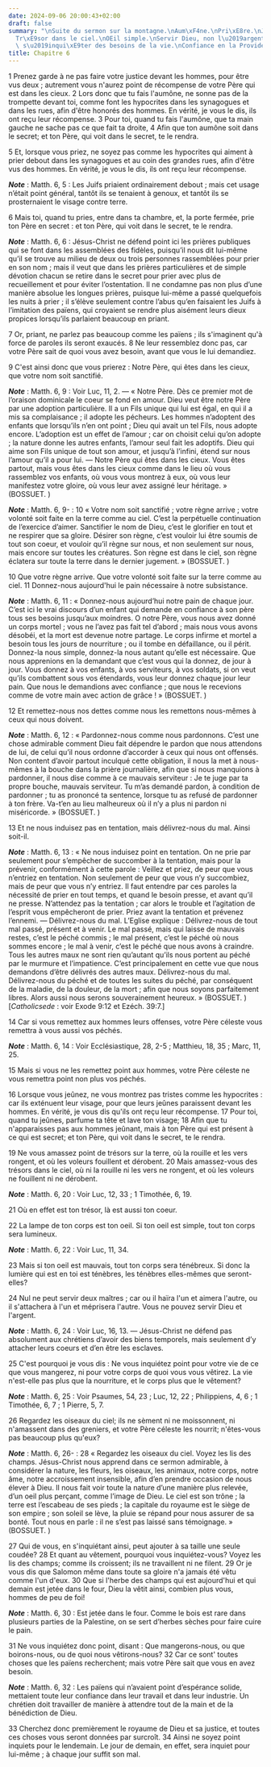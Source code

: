 ```yaml
---
date: 2024-09-06 20:00:43+02:00
draft: false
summary: "\nSuite du sermon sur la montagne.\nAum\xF4ne.\nPri\xE8re.\nJe\xFBne.\n\
  Tr\xE9sor dans le ciel.\nOEil simple.\nServir Dieu, non l\u2019argent.\nNe point\
  \ s\u2019inqui\xE9ter des besoins de la vie.\nConfiance en la Providence.\n"
title: Chapitre 6
---
```





1 Prenez garde à ne pas faire votre justice devant les hommes, pour être vus deux ; autrement vous n'aurez point de récompense de votre Père qui est dans les cieux. 2 Lors donc que tu fais l'aumône, ne sonne pas de la trompette devant toi, comme font les hypocrites dans les synagogues et dans les rues, afin d'être honorés des hommes. En vérité, je vous le dis, ils ont reçu leur récompense. 3 Pour toi, quand tu fais l'aumône, que ta main gauche ne sache pas ce que fait ta droite, 4 Afin que ton aumône soit dans le secret; et ton Père, qui voit dans le secret, te le rendra.


5 Et, lorsque vous priez, ne soyez pas comme les hypocrites qui aiment à prier debout dans les synagogues et au coin des grandes rues, afin d'être vus des hommes. En vérité, je vous le dis, ils ont reçu leur récompense.

***Note*** :  Matth. 6, 5 : Les Juifs priaient ordinairement debout ; mais cet usage n’était point général, tantôt ils se tenaient à genoux, et tantôt ils se prosternaient le visage contre terre.

6 Mais toi, quand tu pries, entre dans ta chambre, et, la porte fermée, prie ton Père en secret : et ton Père, qui voit dans le secret, te le rendra.

***Note*** :  Matth. 6, 6 : Jésus-Christ ne défend point ici les prières publiques qui se font dans les assemblées des fidèles, puisqu’il nous dit lui-même qu’il se trouve au milieu de deux ou trois personnes rassemblées pour prier en son nom ; mais il veut que dans les prières particulières et de simple dévotion chacun se retire dans le secret pour prier avec plus de recueillement et pour éviter l’ostentation. Il ne condamne pas non plus d’une manière absolue les longues prières, puisque lui-même a passé quelquefois les nuits à prier ; il s’élève seulement contre l’abus qu’en faisaient les Juifs à l’imitation des païens, qui croyaient se rendre plus aisément leurs dieux propices lorsqu’ils parlaient beaucoup en priant.

7 Or, priant, ne parlez pas beaucoup comme les païens ; ils s'imaginent qu'à force de paroles ils seront exaucés. 8 Ne leur ressemblez donc pas, car votre Père sait de quoi vous avez besoin, avant que vous le lui demandiez.


9 C'est ainsi donc que vous prierez : Notre Père, qui êtes dans les cieux, que votre nom soit sanctifié.

***Note*** :  Matth. 6, 9 : Voir Luc, 11, 2. ― « Notre Père. Dès ce premier mot de l’oraison dominicale le coeur se fond en amour. Dieu veut être notre Père par une adoption particulière. Il a un Fils unique qui lui est égal, en qui il a mis sa complaisance ; il adopte les pécheurs. Les hommes n’adoptent des enfants que lorsqu’ils n’en ont point ; Dieu qui avait un tel Fils, nous adopte encore. L’adoption est un effet de l’amour ; car on choisit celui qu’on adopte ; la nature donne les autres enfants, l’amour seul fait les adoptifs. Dieu qui aime son Fils unique de tout son amour, et jusqu’à l’infini, étend sur nous l’amour qu’il a pour lui. ― Notre Père qui êtes dans les cieux. Vous êtes partout, mais vous êtes dans les cieux comme dans le lieu où vous rassemblez vos enfants, où vous vous montrez à eux, où vous leur manifestez votre gloire, où vous leur avez assigné leur héritage. » (BOSSUET. )

***Note*** :  Matth. 6, 9- : 10 « Votre nom soit sanctifié ; votre règne arrive ; votre volonté soit faite en la terre comme au ciel. C’est la perpétuelle continuation de l’exercice d’aimer. Sanctifier le nom de Dieu, c’est le glorifier en tout et ne respirer que sa gloire. Désirer son règne, c’est vouloir lui être soumis de tout son coeur, et vouloir qu’il règne sur nous, et non seulement sur nous, mais encore sur toutes les créatures. Son règne est dans le ciel, son règne éclatera sur toute la terre dans le dernier jugement. » (BOSSUET. )


10 Que votre règne arrive. Que votre volonté soit faite sur la terre comme au ciel. 11 Donnez-nous aujourd'hui le pain nécessaire à notre subsistance.

***Note*** :  Matth. 6, 11 : « Donnez-nous aujourd’hui notre pain de chaque jour. C’est ici le vrai discours d’un enfant qui demande en confiance à son père tous ses besoins jusqu’aux moindres. O notre Père, vous nous avez donné un corps mortel ; vous ne l’avez pas fait tel d’abord ; mais nous vous avons désobéi, et la mort est devenue notre partage. Le corps infirme et mortel a besoin tous les jours de nourriture ; ou il tombe en défaillance, ou il périt. Donnez-la nous simple, donnez-la nous autant qu’elle est nécessaire. Que nous apprenions en la demandant que c’est vous qui la donnez, de jour à jour. Vous donnez à vos enfants, à vos serviteurs, à vos soldats, si on veut qu’ils combattent sous vos étendards, vous leur donnez chaque jour leur pain. Que nous le demandions avec confiance ; que nous le recevions comme de votre main avec action de grâce ! » (BOSSUET. )

12 Et remettez-nous nos dettes comme nous les remettons nous-mêmes à ceux qui nous doivent.

***Note*** :  Matth. 6, 12 : « Pardonnez-nous comme nous pardonnons. C’est une chose admirable comment Dieu fait dépendre le pardon que nous attendons de lui, de celui qu’il nous ordonne d’accorder à ceux qui nous ont offensés. Non content d’avoir partout inculqué cette obligation, il nous la met à nous-mêmes à la bouche dans la prière journalière, afin que si nous manquions à pardonner, il nous dise comme à ce mauvais serviteur : Je te juge par ta propre bouche, mauvais serviteur. Tu m’as demandé pardon, à condition de pardonner ; tu as prononcé ta sentence, lorsque tu as refusé de pardonner à ton frère. Va-t’en au lieu malheureux où il n’y a plus ni pardon ni miséricorde. » (BOSSUET. )

13 Et ne nous induisez pas en tentation, mais délivrez-nous du mal. Ainsi soit-il.

***Note*** :  Matth. 6, 13 : « Ne nous induisez point en tentation. On ne prie par seulement pour s’empêcher de succomber à la tentation, mais pour la prévenir, conformément à cette parole : Veillez et priez, de peur que vous n’entriez en tentation. Non seulement de peur que vous n’y succombiez, mais de peur que vous n’y entriez. Il faut entendre par ces paroles la nécessité de prier en tout temps, et quand le besoin presse, et avant qu’il ne presse. N’attendez pas la tentation ; car alors le trouble et l’agitation de l’esprit vous empêcheront de prier. Priez avant la tentation et prévenez l’ennemi. ― Délivrez-nous du mal. L’Eglise explique : Délivrez-nous de tout mal passé, présent et à venir. Le mal passé, mais qui laisse de mauvais restes, c’est le péché commis ; le mal présent, c’est le péché où nous sommes encore ; le mal à venir, c’est le péché que nous avons à craindre. Tous les autres maux ne sont rien qu’autant qu’ils nous portent au péché par le murmure et l’impatience. C’est principalement en cette vue que
nous demandons d’être délivrés des autres maux. Délivrez-nous du mal. Délivrez-nous du péché et de toutes les suites du péché, par conséquent de la maladie, de la douleur, de la mort ; afin que nous soyons parfaitement libres. Alors aussi nous serons souverainement heureux. » (BOSSUET. ) [*Catholicsede* : voir Exode 9:12 et Ezéch. 39:7.]


14 Car si vous remettez aux hommes leurs offenses, votre Père céleste vous remettra à vous aussi vos péchés.

***Note*** :  Matth. 6, 14 : Voir Ecclésiastique, 28, 2-5 ; Matthieu, 18, 35 ; Marc, 11, 25.

15 Mais si vous ne les remettez point aux hommes, votre Père céleste ne vous remettra point non plus vos péchés.


16 Lorsque vous jeûnez, ne vous montrez pas tristes comme les hypocrites : car ils exténuent leur visage, pour que leurs jeûnes paraissent devant les hommes. En vérité, je vous dis qu'ils ont reçu leur récompense. 17 Pour toi, quand tu jeûnes, parfume ta tête et lave ton visage; 18 Afin que tu n'apparaisses pas aux hommes jeûnant, mais à ton Père qui est présent à ce qui est secret; et ton Père, qui voit dans le secret, te le rendra.


19 Ne vous amassez point de trésors sur la terre, où la rouille et les vers rongent, et où les voleurs fouillent et dérobent. 20 Mais amassez-vous des trésors dans le ciel, où ni la rouille ni les vers ne rongent, et où les voleurs ne fouillent ni ne dérobent.

***Note*** :  Matth. 6, 20 : Voir Luc, 12, 33 ; 1 Timothée, 6, 19.

21 Où en effet est ton trésor, là est aussi ton coeur.


22 La lampe de ton corps est ton oeil. Si ton oeil est simple, tout ton corps sera lumineux.

***Note*** :  Matth. 6, 22 : Voir Luc, 11, 34.

23 Mais si ton oeil est mauvais, tout ton corps sera ténébreux. Si donc la lumière qui est en toi est ténèbres, les ténèbres elles-mêmes que seront-elles?


24 Nul ne peut servir deux maîtres ; car ou il haïra l'un et aimera l'autre, ou il s'attachera à l'un et méprisera l'autre. Vous ne pouvez servir Dieu et l'argent.

***Note*** :  Matth. 6, 24 : Voir Luc, 16, 13. ― Jésus-Christ ne défend pas absolument aux chrétiens d’avoir des biens temporels, mais seulement d’y attacher leurs coeurs et d’en être les esclaves.

25 C'est pourquoi je vous dis : Ne vous inquiétez point pour votre vie de ce que vous mangerez, ni pour votre corps de quoi vous vous vêtirez. La vie n'est-elle pas plus que la nourriture, et le corps plus que le vêtement?

***Note*** :  Matth. 6, 25 : Voir Psaumes, 54, 23 ; Luc, 12, 22 ; Philippiens, 4, 6 ; 1 Timothée, 6, 7 ; 1 Pierre, 5, 7.

26 Regardez les oiseaux du ciel; ils ne sèment ni ne moissonnent, ni n'amassent dans des greniers, et votre Père céleste les nourrit; n'êtes-vous pas beaucoup plus qu'eux?

***Note*** :  Matth. 6, 26- : 28 « Regardez les oiseaux du ciel. Voyez les lis des champs. Jésus-Christ nous apprend dans ce sermon admirable, à considérer la nature, les fleurs, les oiseaux, les animaux, notre corps, notre âme, notre accroissement insensible, afin d’en prendre occasion de nous élever à Dieu. Il nous fait voir toute la nature d’une manière plus relevée, d’un oeil plus perçant, comme l’image de Dieu. Le ciel est son trône ; la terre est l’escabeau de ses pieds ; la capitale du royaume est le siège de son empire ; son soleil se lève, la pluie se répand pour nous assurer de sa bonté. Tout nous en parle : il ne s’est pas laissé sans témoignage. » (BOSSUET. )

27 Qui de vous, en s'inquiétant ainsi, peut ajouter à sa taille une seule coudée? 28 Et quant au vêtement, pourquoi vous inquiétez-vous? Voyez les lis des champs; comme ils croissent; ils ne travaillent ni ne filent. 29 Or je vous dis que Salomon même dans toute sa gloire n'a jamais été vêtu comme l'un d'eux. 30 Que si l'herbe des champs qui est aujourd'hui et qui demain est jetée dans le four, Dieu la vêtit ainsi, combien plus vous, hommes de peu de foi!

***Note*** :  Matth. 6, 30 : Est jetée dans le four. Comme le bois est rare dans plusieurs parties de la Palestine, on se sert d’herbes sèches pour faire cuire le pain.

31 Ne vous inquiétez donc point, disant : Que mangerons-nous, ou que boirons-nous, ou de quoi nous vêtirons-nous? 32 Car ce sont' toutes choses que les païens recherchent; mais votre Père sait que vous en avez besoin.

***Note*** :  Matth. 6, 32 : Les païens qui n’avaient point d’espérance solide, mettaient toute leur confiance dans leur travail et dans leur industrie. Un chrétien doit travailler de manière à attendre tout de la main et de la bénédiction de Dieu.

33 Cherchez donc premièrement le royaume de Dieu et sa justice, et toutes ces choses vous seront données par surcroît. 34 Ainsi ne soyez point inquiets pour le lendemain. Le jour de demain, en effet, sera inquiet pour lui-même ; à chaque jour suffit son mal.

